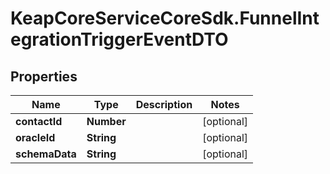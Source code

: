 # KeapCoreServiceCoreSdk.FunnelIntegrationTriggerEventDTO

## Properties

Name | Type | Description | Notes
------------ | ------------- | ------------- | -------------
**contactId** | **Number** |  | [optional] 
**oracleId** | **String** |  | [optional] 
**schemaData** | **String** |  | [optional] 


